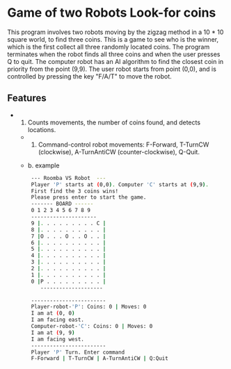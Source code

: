 # Game of two Robots Look-for coins

This program involves two robots moving by the zigzag method in a 10 * 10 square world, to find three coins. 
This is a game to see who is the winner, which is the first collect all three randomly located coins.
The program terminates when the robot finds all three coins and when the user presses Q to quit.
The computer robot has an AI algorithm to find the closest coin in priority from the point (9,9).
The user robot starts from point (0,0), and is controlled by pressing the key "F/A/T" to move the robot.

## Features

- 1. Counts movements, the number of coins found, and detects locations. 
  - 1. Command-control robot movements: F-Forward,
                T-TurnCW (clockwise),
                A-TurnAntiCW (counter-clockwise),
                Q-Quit.
  
  - b. example
    ````bash
     --- Roomba VS Robot  ---
     Player 'P' starts at (0,0). Computer 'C' starts at (9,9).
     First find the 3 coins wins!
     Please press enter to start the game.
     ------- BOARD ------
     0 1 2 3 4 5 6 7 8 9
     ---------------------
     9 |. . . . . . . . . C |
     8 |. . . . . . . . . . |
     7 |O . . . O . . O . . |
     6 |. . . . . . . . . . |
     5 |. . . . . . . . . . |
     4 |. . . . . . . . . . |
     3 |. . . . . . . . . . |
     2 |. . . . . . . . . . |
     1 |. . . . . . . . . . |
     0 |P . . . . . . . . . |
        --------------------

     ------------------------
     Player-robot-'P': Coins: 0 | Moves: 0
     I am at (0, 0)
     I am facing east.
     Computer-robot-'C': Coins: 0 | Moves: 0
     I am at (9, 9)
     I am facing west.
     ------------------------
     Player 'P' Turn. Enter command 
     F-Forward | T-TurnCW | A-TurnAntiCW | Q:Quit
  































